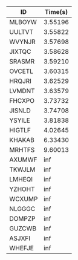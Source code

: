 |ID|Time(s)|
|-|-|
|MLBOYW|3.55196|
|UULTVT|3.55822|
|WVYNJR|3.57698|
|JIXTQC|3.58628|
|SRASMR|3.59210|
|OVCETL|3.60315|
|HRQJRI|3.62529|
|LVMDNT|3.63579|
|FHCXPO|3.73732|
|JISNLD|3.74708|
|YSYILE|3.81838|
|HIGTLF|4.02645|
|KHAKAB|6.33430|
|MRHTFS|9.60013|
|AXUMWF|inf|
|TKWJLM|inf|
|LMHEQI|inf|
|YZHOHT|inf|
|WCXUMP|inf|
|NLGGGC|inf|
|DOMPZP|inf|
|GUZCWB|inf|
|ASJXFI|inf|
|WHEFJE|inf|
